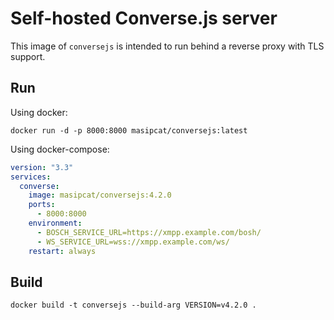 # Self-hosted Converse.js server

This image of `conversejs` is intended to run behind a reverse proxy with TLS support.

## Run

Using docker:
```console
docker run -d -p 8000:8000 masipcat/conversejs:latest
```

Using docker-compose:
```yaml
version: "3.3"
services:
  converse:
    image: masipcat/conversejs:4.2.0
    ports:
      - 8000:8000
    environment:
      - BOSCH_SERVICE_URL=https://xmpp.example.com/bosh/
      - WS_SERVICE_URL=wss://xmpp.example.com/ws/
    restart: always
```

## Build

```console
docker build -t conversejs --build-arg VERSION=v4.2.0 .
```
